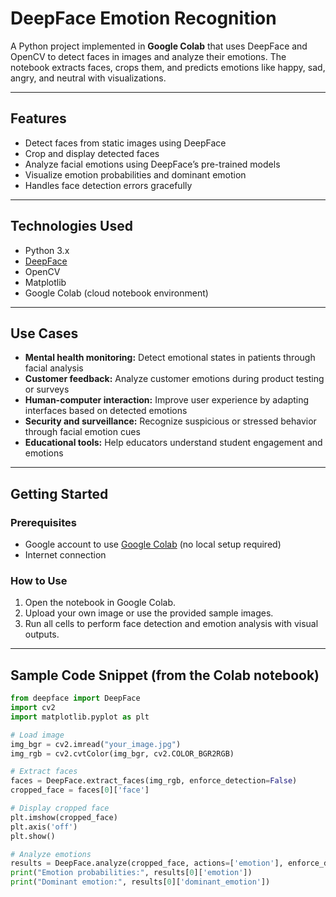 # DeepFace Emotion Recognition

A Python project implemented in **Google Colab** that uses DeepFace and OpenCV to detect faces in images and analyze their emotions. The notebook extracts faces, crops them, and predicts emotions like happy, sad, angry, and neutral with visualizations.

---

## Features

- Detect faces from static images using DeepFace  
- Crop and display detected faces  
- Analyze facial emotions using DeepFace’s pre-trained models  
- Visualize emotion probabilities and dominant emotion  
- Handles face detection errors gracefully  

---

## Technologies Used

- Python 3.x  
- [DeepFace](https://github.com/serengil/deepface)  
- OpenCV  
- Matplotlib  
- Google Colab (cloud notebook environment)  

---

## Use Cases

- **Mental health monitoring:** Detect emotional states in patients through facial analysis  
- **Customer feedback:** Analyze customer emotions during product testing or surveys  
- **Human-computer interaction:** Improve user experience by adapting interfaces based on detected emotions  
- **Security and surveillance:** Recognize suspicious or stressed behavior through facial emotion cues  
- **Educational tools:** Help educators understand student engagement and emotions  

---

## Getting Started

### Prerequisites

- Google account to use [Google Colab](https://colab.research.google.com/) (no local setup required)  
- Internet connection  

### How to Use

1. Open the notebook in Google Colab.  
2. Upload your own image or use the provided sample images.  
3. Run all cells to perform face detection and emotion analysis with visual outputs.  

---

## Sample Code Snippet (from the Colab notebook)

```python
from deepface import DeepFace
import cv2
import matplotlib.pyplot as plt

# Load image
img_bgr = cv2.imread("your_image.jpg")
img_rgb = cv2.cvtColor(img_bgr, cv2.COLOR_BGR2RGB)

# Extract faces
faces = DeepFace.extract_faces(img_rgb, enforce_detection=False)
cropped_face = faces[0]['face']

# Display cropped face
plt.imshow(cropped_face)
plt.axis('off')
plt.show()

# Analyze emotions
results = DeepFace.analyze(cropped_face, actions=['emotion'], enforce_detection=False)
print("Emotion probabilities:", results[0]['emotion'])
print("Dominant emotion:", results[0]['dominant_emotion'])
